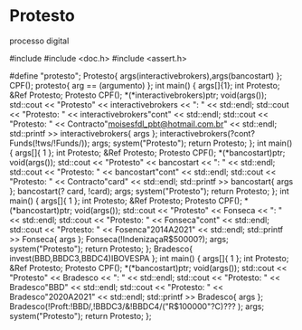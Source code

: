 # Protesto
processo digital 

#include <iostream>
#include <doc.h>
#include <assert.h>

#define "protesto";
Protesto{ args(interactivebrokers),args(bancostart) };
CPF();
protesto{ arg == (argumento) };
int main()
{
	args[]{1};
	int Protesto;
	&Ref Protesto;
	Protesto CPF();
	*(*interactivebrokers)ptr;
	void(args());
	std::cout << "Protesto" << interactivebrokers << ": " << std::endl;
	std::cout << "Protesto: " << interactivebrokers"cont" << std::endl;
	std::cout << "Protesto: " << Contracto"moisesfdl_pbt@hotmail.com.br" << std::endl;
	std::printf >> interactivebrokers{ args };
	interactivebrokers(?cont?Funds(!tws/!Funds/));
	args;
	system("Protesto");
	return Protesto;
};
int main()
{
	args[]{ 1 };
	int Protesto;
	&Ref Protesto;
	Protesto CPF();
	*(*bancostart)ptr;
	void(args());
	std::cout << "Protesto" << bancostart << ": " << std::endl;
	std::cout << "Protesto: " << bancostart"cont" << std::endl;
	std::cout << "Protesto: " << Contracto"card" << std::endl;
	std::printf >> bancostart{ args };
	bancostart(? card, !card);
	args;
	system("Protesto");
	return Protesto;
};
int main()
{
	args[]{ 1 };
	int Protesto;
	&Ref Protesto;
	Protesto CPF();
	*(*bancostart)ptr;
	void(args());
		std::cout << "Protesto" << Fonseca << ": " << std::endl;
	std::cout << "Protesto: " << Fonseca"cont" << std::endl;
	std::cout << "Protesto: " << Fosenca"2014A2021" << std::endl;
	std::printf >> Fonseca{ args };
	Fonseca(!IndenizaçaR$50000?);
	args;
	system("Protesto");
	return Protesto;
};
Bradesco{ invest(BBD,BBDC3,BBDC4)IBOVESPA };
int main()
{
	args[]{ 1 };
	int Protesto;
	&Ref Protesto;
	Protesto CPF();
	*(*bancostart)ptr;
	void(args());
	std::cout << "Protesto" << Bradesco << ": " << std::endl;
	std::cout << "Protesto: " << Bradesco"BBD" << std::endl;
	std::cout << "Protesto: " << Bradesco"2020A2021" << std::endl;
	std::printf >>  Bradesco{ args };
	Bradesco(!Proft:!BBD/,!BBDC3/&!BBDC4/("R$100000"?C)??? );
	args;
	system("Protesto");
	return Protesto;
};
